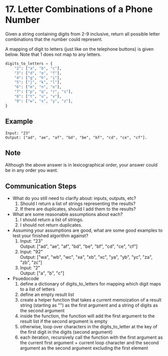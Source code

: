 # 17. Letter Combinations of a Phone Number

Given a string containing digits from 2-9 inclusive, return all possible letter combinations that the number could represent.

A mapping of digit to letters (just like on the telephone buttons) is given below. Note that 1 does not map to any letters.

```python
digits_to_letters = {
    "2": ["a", "b", "c"],
    "3": ["d", "e", "f"],
    "4": ["g", "h", "i"],
    "5": ["j", "k", "l"],
    "6": ["m", "n", "o"],
    "7": ["p", "q", "r", "s"],
    "8": ["t", "u", "v"],
    "9": ["w", "x", "y", "z"],
}
```

## Example
```
Input: "23"
Output: ["ad", "ae", "af", "bd", "be", "bf", "cd", "ce", "cf"].
```

## Note

Although the above answer is in lexicographical order, your answer could be in any order you want.

## Communication Steps
* What do you still need to clarify about: inputs, outputs, etc?
    1. Should I return a list of strings representing the results?
    2. If there are duplicates, should I add them to the results?
* What are some reasonable assumptions about each?
    1. I should return a list of strings.
    2. I should not return duplicates.
* Assuming your assumptions are good, what are some good examples to test your finished algorithm against?
    1. Input: "23"  
       Output: ["ad", "ae", "af", "bd", "be", "bf", "cd", "ce", "cf"]
    2. Input: "92"  
       Output: ["wa", "wb", "wc", "xa", "xb", "xc", "ya", "yb", "yc", "za", "zb", "zc"]
    3. Input: "2"  
       Output: ["a", "b", "c"]
* Psuedocode
    1. define a dictionary of digits_to_letters for mapping which digit maps to a list of letters
    2. define an empty result list
    3. create a helper function that takes a current memoization of a result string (starting as "") as the first argument and a string of digits as the second argument
    4. inside the function, the function will add the first argument to the result list if the second argument is empty
    5. otherwise, loop over characters in the digits_to_letter at the key of the first digit in the digits (second argument)
    6. each iteration, recursively call the function with the first argument as the current first argument + current loop character and the second argument as the second argument excluding the first element